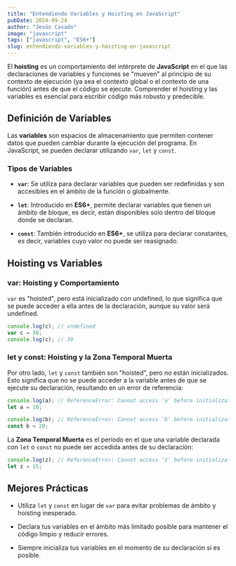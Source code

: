 ```yaml
---
title: "Entendiendo Variables y Hoisting en JavaScript"
pubDate: 2024-09-24
author: "Jesús Casado"
image: "javascript"
tags: ["javascript", "ES6+"]
slug: entendiendo-variables-y-hoisting-en-javascript
---
```


El **hoisting** es un comportamiento del intérprete de **JavaScript** en el que las declaraciones de variables y funciones se "mueven" al principio de su contexto de ejecución (ya sea el contexto global o el contexto de una función) antes de que el código se ejecute. Comprender el hoisting y las variables es esencial para escribir código más robusto y predecible.

## Definición de Variables

Las **variables** son espacios de almacenamiento que permiten contener datos que pueden cambiar durante la ejecución del programa. En JavaScript, se pueden declarar utilizando `var`, `let` y `const`.

### Tipos de Variables

- **`var`**: Se utiliza para declarar variables que pueden ser redefinidas y son accesibles en el ámbito de la función o globalmente.

- **`let`**: Introducido en **ES6+**, permite declarar variables que tienen un ámbito de bloque, es decir, están disponibles solo dentro del bloque donde se declaran.

- **`const`**: También introducido en **ES6+**, se utiliza para declarar constantes, es decir, variables cuyo valor no puede ser reasignado.

## Hoisting vs Variables

### var: Hoisting y Comportamiento

`var` es "hoisted", pero está inicializado con undefined, lo que significa que se puede acceder a ella antes de la declaración, aunque su valor será undefined.

```javascript
console.log(c); // undefined
var c = 30;
console.log(c); // 30
```

### let y const: Hoisting y la Zona Temporal Muerta

Por otro lado, `let` y `const` también son "hoisted", pero no están inicializados. Esto significa que no se puede acceder a la variable antes de que se ejecute su declaración, resultando en un error de referencia:

```javascript
console.log(a); // ReferenceError: Cannot access 'a' before initialization
let a = 10;

console.log(b); // ReferenceError: Cannot access 'b' before initialization
const b = 20;
```

La **Zona Temporal Muerta** es el período en el que una variable declarada con `let` o `const` no puede ser accedida antes de su declaración:

```javascript
console.log(z); // ReferenceError: Cannot access 'z' before initialization
let z = 15;
```

## Mejores Prácticas

- Utiliza `let` y `const` en lugar de `var` para evitar problemas de ámbito y hoisting inesperado.

- Declara tus variables en el ámbito más limitado posible para mantener el código limpio y reducir errores.

- Siempre inicializa tus variables en el momento de su declaración si es posible.
